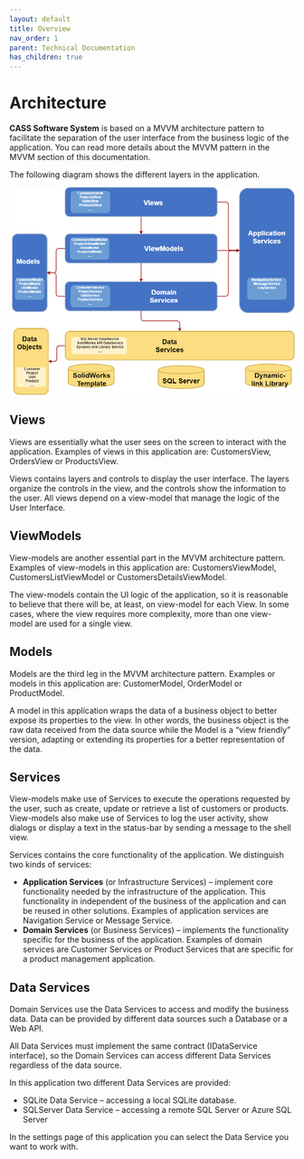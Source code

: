 ```yaml
---
layout: default
title: Overview
nav_order: 1
parent: Technical Documentation
has_children: true
---
```


# Architecture
**CASS Software System** is based on a MVVM architecture pattern to facilitate the separation of the user interface from the business logic of the application. You can read more details about the MVVM pattern in the MVVM section of this documentation.

The following diagram shows the different layers in the application.

![Architecture Diagram](img/ovw-layers.png)

## Views
Views are essentially what the user sees on the screen to interact with the application. Examples of views in this application are: CustomersView, OrdersView or ProductsView.

Views contains layers and controls to display the user interface. The layers organize the controls in the view, and the controls show the information to the user. All views depend on a view-model that manage the logic of the User Interface.

## ViewModels
View-models are another essential part in the MVVM architecture pattern. Examples of view-models in this application are: CustomersViewModel, CustomersListViewModel or CustomersDetailsViewModel.

The view-models contain the UI logic of the application, so it is reasonable to believe that there will be, at least, on view-model for each View. In some cases, where the view requires more complexity, more than one view-model are used for a single view.

## Models
Models are the third leg in the MVVM architecture pattern. Examples or models in this application are: CustomerModel, OrderModel or ProductModel.

A model in this application wraps the data of a business object to better expose its properties to the view. In other words, the business object is the raw data received from the data source while the Model is a “view friendly” version, adapting or extending its properties for a better representation of the data.

## Services
View-models make use of Services to execute the operations requested by the user, such as create, update or retrieve a list of customers or products. View-models also make use of Services to log the user activity, show dialogs or display a text in the status-bar by sending a message to the shell view.

Services contains the core functionality of the application. We distinguish two kinds of services:

-	**Application Services** (or Infrastructure Services) – implement core functionality needed by the infrastructure of the application. This functionality in independent of the business of the application and can be reused in other solutions. Examples of application services are Navigation Service or Message Service.
-	**Domain Services** (or Business Services) – implements the functionality specific for the business of the application. Examples of domain services are Customer Services or Product Services that are specific for a product management application.

## Data Services
Domain Services use the Data Services to access and modify the business data. Data can be provided by different data sources such a Database or a Web API.

All Data Services must implement the same contract (IDataService interface), so the Domain Services can access different Data Services regardless of the data source.

In this application two different Data Services are provided:
-	SQLite Data Service – accessing a local SQLite database.
-	SQLServer Data Service – accessing a remote SQL Server or Azure SQL Server

In the settings page of this application you can select the Data Service you want to work with.


